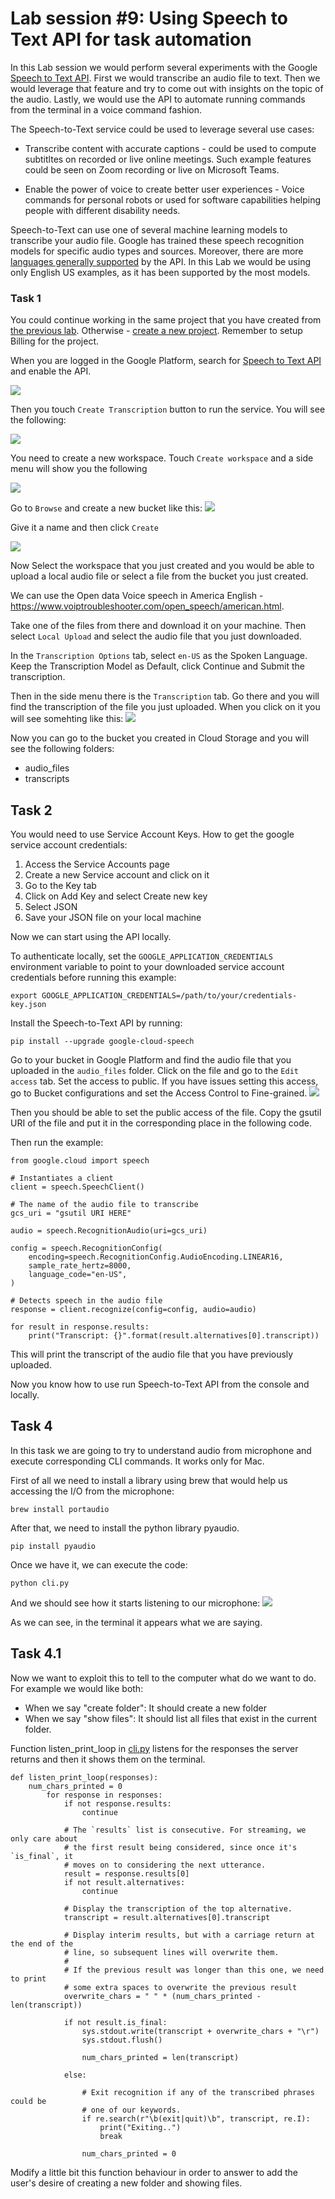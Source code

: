 # Lab session #9: Using Speech to Text API for task automation
<!--
what is speech to text
technology we wanna use/teach

TASK 1


explain what is the google service about speech to text
sign up
api keys


let the user try the service through the browser (if it’s possible)

TASK 2
the user have to send a file to the API
let the user use the streaming version


TASK 3
we provide to the user some audio-track and the user has to sent all of them to Google and collect the results(text) and then make analysis about them (most common word)

TASK 4
streaming (microphone) and create a script that through os python library do something in the terminal (like creating a file)

{
“create directory <name>” : mkdir <name>
“create file <name>” : touch <name>
“print <something>” : echo <something>
}

Qxy: what are the voice messages talking about?
 -->

In this Lab session we would perform several experiments with the Google [Speech to Text API](https://cloud.google.com/speech-to-text). First we would transcribe an audio file to text. Then we would leverage that feature and try to come out with insights on the topic of the audio. Lastly, we would use the API to automate running commands from the terminal in a voice command fashion.


The Speech-to-Text service could be used to leverage several use cases:

- Transcribe content with accurate captions - could be used to compute subtitltes on recorded or live online meetings. Such example features could be seen on Zoom recording or live on Microsoft Teams.

- Enable the power of voice to create better user experiences -  Voice commands for personal robots or used for software capabilities helping people with different disability needs.

Speech-to-Text can use one of several machine learning models to transcribe your audio file. Google has trained these speech recognition models for specific audio types and sources. Moreover, there are more [languages generally supported](https://cloud.google.com/speech-to-text/docs/languages) by the API. In this Lab we would be using only English US examples, as it has been supported by the most models.

### Task 1
You could continue working in the same project that you have created from [the previous lab](https://github.com/CCBDA-UPC/Assignments-2022/blob/origin/Lab08.md). Otherwise -  [create a new project](https://cloud.google.com/resource-manager/docs/creating-managing-projects). Remember to setup Billing for the project.

When you are logged in the Google Platform, search for [Speech to Text API](https://console.cloud.google.com/speech) and enable the API.

![](pictures/enable-api.png)

Then you touch `Create Transcription`  button to run the service. You will see the following:

![](pictures/create-workspace.png)

You need to create a new workspace. Touch `Create workspace` and a side menu will show you the following

![](pictures/create-workspace-2.png)

Go to `Browse` and create a new bucket like this:
![](pictures/create-bucket.png)

Give it a name and then click `Create`

![](pictures/create-bucket-2.png)

Now Select the workspace that you just created and you would be able to upload a local audio file or select a file from the bucket you just created.

We can use the Open data Voice speech in America English - https://www.voiptroubleshooter.com/open_speech/american.html.

Take one of the files from there and download it on your machine. Then select `Local Upload` and select the audio file that you just downloaded.

In the `Transcription Options` tab, select `en-US` as the Spoken Language. Keep the Transcription Model as Default, click Continue and Submit the transcription.

Then in the side menu there is the `Transcription` tab. Go there and you will find the transcription of the file you just uploaded. When you click on it you will see somehting like this:
![](pictures/transcriptions.png)

Now you can go to the bucket you created in Cloud Storage and you will see the following folders:
 - audio_files
 - transcripts

## Task 2

You would need to use Service Account Keys.
How to get the google service account credentials:
1. Access the Service Accounts page
2. Create a new Service account and click on it
3. Go to the Key tab
4. Click on Add Key and select Create new key
5. Select JSON
6. Save your JSON file on your local machine

Now we can start using the API locally.

To authenticate locally, set the `GOOGLE_APPLICATION_CREDENTIALS` environment variable to point to your downloaded service account credentials before running this example:

```
export GOOGLE_APPLICATION_CREDENTIALS=/path/to/your/credentials-key.json
```

Install the Speech-to-Text API by running:
```
pip install --upgrade google-cloud-speech
```

Go to your bucket in Google Platform and find the audio file that you uploaded in the `audio_files` folder. Click on the file and go to the `Edit access` tab. Set the access to public.  If you have issues setting this access, go to Bucket configurations and set the Access Control to Fine-grained.
![](pictures/finegrained-access.png)

Then you should be able to set the public access of the file. Copy the gsutil URI of the file and put it in the corresponding place in the following code.

Then run the example:

```
from google.cloud import speech

# Instantiates a client
client = speech.SpeechClient()

# The name of the audio file to transcribe
gcs_uri = "gsutil URI HERE"

audio = speech.RecognitionAudio(uri=gcs_uri)

config = speech.RecognitionConfig(
    encoding=speech.RecognitionConfig.AudioEncoding.LINEAR16,
    sample_rate_hertz=8000,
    language_code="en-US",
)

# Detects speech in the audio file
response = client.recognize(config=config, audio=audio)

for result in response.results:
    print("Transcript: {}".format(result.alternatives[0].transcript))

```
This will print the transcript of the audio file that you have previously uploaded.

Now you know how to use run Speech-to-Text API from the console and locally.

## Task 4

In this task we are going to try to understand audio from microphone and execute corresponding CLI commands. It works only for Mac.

First of all we need to install a library using brew that would help us accessing the I/O from the microphone:

```
brew install portaudio
```
After that, we need to install the python library pyaudio.
```
pip install pyaudio
```

Once we have it, we can execute the code:

```
python cli.py
```
And we should see how it starts listening to our microphone:
![](pictures/cli.png)

As we can see, in the terminal it appears what we are saying.

## Task 4.1
Now we want to exploit this to tell to the computer what do we want to do.
For example we would like both:
- When we say "create folder": It should create a new folder
- When we say "show files": It should list all files that exist in the current folder.

Function listen_print_loop in [cli.py](cli.py) listens for the responses the server returns and then it shows them on the terminal.

```
def listen_print_loop(responses):
    num_chars_printed = 0
        for response in responses:
            if not response.results:
                continue

            # The `results` list is consecutive. For streaming, we only care about
            # the first result being considered, since once it's `is_final`, it
            # moves on to considering the next utterance.
            result = response.results[0]
            if not result.alternatives:
                continue

            # Display the transcription of the top alternative.
            transcript = result.alternatives[0].transcript

            # Display interim results, but with a carriage return at the end of the
            # line, so subsequent lines will overwrite them.
            #
            # If the previous result was longer than this one, we need to print
            # some extra spaces to overwrite the previous result
            overwrite_chars = " " * (num_chars_printed - len(transcript))

            if not result.is_final:
                sys.stdout.write(transcript + overwrite_chars + "\r")
                sys.stdout.flush()

                num_chars_printed = len(transcript)

            else:

                # Exit recognition if any of the transcribed phrases could be
                # one of our keywords.
                if re.search(r"\b(exit|quit)\b", transcript, re.I):
                    print("Exiting..")
                    break

                num_chars_printed = 0
```

Modify a little bit this function behaviour in order to answer to add the user's desire of creating a new folder and showing files.
